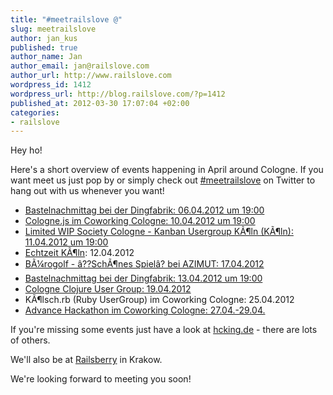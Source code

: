 ```yaml
--- 
title: "#meetrailslove @"
slug: meetrailslove
author: jan_kus
published: true
author_name: Jan
author_email: jan@railslove.com
author_url: http://www.railslove.com
wordpress_id: 1412
wordpress_url: http://blog.railslove.com/?p=1412
published_at: 2012-03-30 17:07:04 +02:00
categories: 
- railslove
---
```

Hey ho!

Here's a short overview of events happening in April around Cologne. If you want meet us just pop by or simply check out <a href="https://twitter.com/#!/search/meetrailslove">#meetrailslove</a> on Twitter to hang out with us whenever you want!

<ul>
<li><a href="http://hcking.de/events/84/single_events/416">Bastelnachmittag bei der Dingfabrik: 06.04.2012 um 19:00</a></li>
<li><a href="http://hcking.de/events/3/single_events/6">Cologne.js im Coworking Cologne: 10.04.2012 um 19:00</a></li>
<li><a href="http://hcking.de/events/70/single_events/303">Limited WIP Society Cologne - Kanban Usergroup K&Atilde;&para;ln (K&Atilde;&para;ln): 11.04.2012 um 19:00</a></li>
<li><a href="http://www.deutsche-startups.de/echtzeit/echtzeit-koeln/">Echtzeit K&Atilde;&para;ln</a>: 12.04.2012</li>
<li><a href="http://www.buerogolf-deutschland.de/koeln/2012/03/25/17-4-das-2-turnier-der-serie-im-azimut-hotel-cologne-city-center/">B&Atilde;&frac14;rogolf - &acirc;??Sch&Atilde;&para;nes Spiel&acirc;? bei AZIMUT: 17.04.2012</a></li>
<li><a href="http://hcking.de/events/84/single_events/428">Bastelnachmittag bei der Dingfabrik: 13.04.2012 um 19:00</a></li>
<li><a href="http://hcking.de/events/6/single_events/31">Cologne Clojure User Group: 19.04.2012</a></li>
<li>K&Atilde;&para;lsch.rb (Ruby UserGroup) im Coworking Cologne: 25.04.2012</li>
<li><a href="hackathon.advance-conference.com">Advance Hackathon im Coworking Cologne: 27.04.-29.04.</a></li>
</ul>

If you're missing some events just have a look at <a href="http://hcking.de">hcking.de</a> - there are lots of others.

We'll also be at <a href="http://railsberry.com">Railsberry</a> in Krakow.

We're looking forward to meeting you soon!

